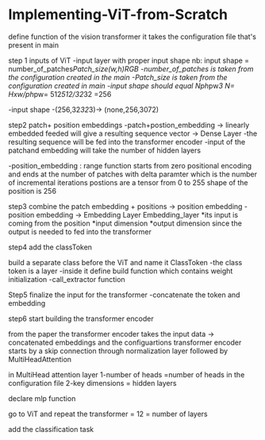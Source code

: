 # Implementing-ViT-from-Scratch

define function of the vision transformer 
it takes the configuration file that's present in main 


step 1 
inputs of ViT 
-input layer with proper input shape 
nb: input shape = number_of_patches*Patch_size(w,h)*RGB
-number_of_patches is taken from the configuration created in the main 
-Patch_size is taken from the configuration created in main
-input shape should equal N*ph*pw*3 
N= Hxw/ph*pw= 512*512/32*32 =256

-input shape -(256,32*32*3)-> (none,256,3072)



step2 patch+ position embeddings
-patch+postion_embedding -> linearly embedded feeded will give a resulting sequence vector -> Dense Layer
-the resulting sequence will be fed into the transformer encoder 
-input of the patchand embedding will take the number of hidden layers

-position_embedding : range function starts from zero positional encoding and ends at the number of patches
with delta paramter which is the number of incremental iterations 
postions are a tensor from 0 to 255
shape of the position is 256 


step3 combine the patch embedding + positions -> position embedding
-position embedding -> Embedding Layer
Embedding_layer
*its input is coming from the position
*input dimension
*output dimension
since the output is needed to fed into the transformer 



step4 add the classToken

build a separate class before the ViT and name it ClassToken
-the class token is a layer
-inside it define build function which contains weight initialization
-call_extractor function


Step5 finalize the input for the transformer 
-concatenate the token and embedding


step6 start building the transformer encoder

from the paper the transformer encoder takes the input data -> concatenated embeddings and the configuartions
transformer encoder starts by a skip connection through normalization layer followed by MultiHeadAttention


in MultiHead attention layer 
1-number of heads =number of heads in the configuration file 
2-key dimensions = hidden layers 



declare mlp function 


go to ViT and repeat the transformer = 12 = number of layers

add the classification task 
